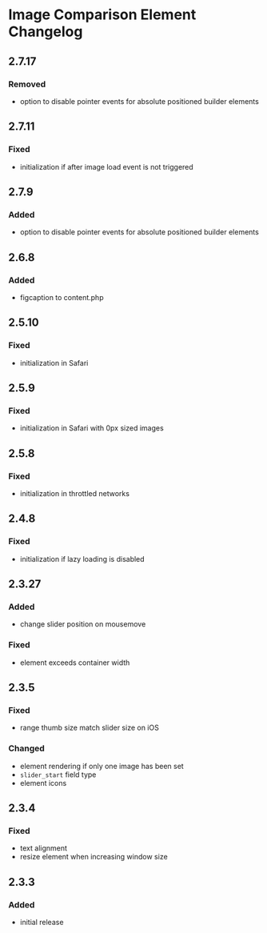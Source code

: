 # Image Comparison Element Changelog

## 2.7.17

### Removed

- option to disable pointer events for absolute positioned builder elements

## 2.7.11

### Fixed

- initialization if after image load event is not triggered

## 2.7.9

### Added

- option to disable pointer events for absolute positioned builder elements

## 2.6.8

### Added

- figcaption to content.php

## 2.5.10

### Fixed

- initialization in Safari

## 2.5.9

### Fixed

- initialization in Safari with 0px sized images

## 2.5.8

### Fixed

- initialization in throttled networks

## 2.4.8

### Fixed

- initialization if lazy loading is disabled

## 2.3.27

### Added

- change slider position on mousemove

### Fixed

- element exceeds container width

## 2.3.5

### Fixed

- range thumb size match slider size on iOS

### Changed

- element rendering if only one image has been set
- `slider_start` field type
- element icons

## 2.3.4

### Fixed

- text alignment
- resize element when increasing window size

## 2.3.3

### Added

- initial release
